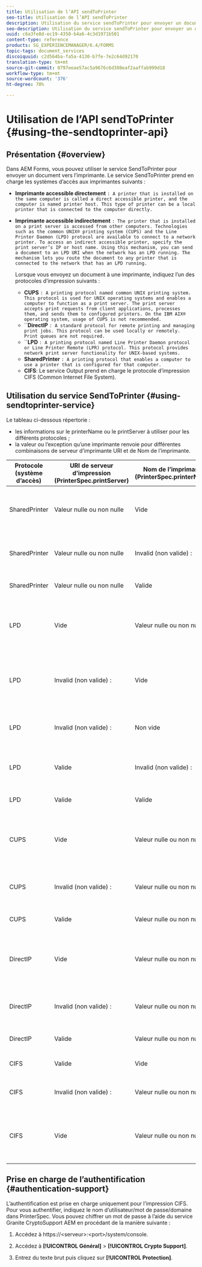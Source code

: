 ```yaml
---
title: Utilisation de l’API sendToPrinter
seo-title: Utilisation de l’API sendToPrinter
description: Utilisation du service sendToPrinter pour envoyer un document vers l’imprimante.
seo-description: Utilisation du service sendToPrinter pour envoyer un document vers l’imprimante.
uuid: c6a3fe8d-ec19-4350-b4a6-4c3d1971b501
content-type: reference
products: SG_EXPERIENCEMANAGER/6.4/FORMS
topic-tags: document_services
discoiquuid: c2d564ba-fa5a-4130-b7fe-7e2c64d92170
translation-type: tm+mt
source-git-commit: 0797eeae57ac5a9676c6d308eaf2aaffab999d18
workflow-type: tm+mt
source-wordcount: '376'
ht-degree: 70%

---
```



# Utilisation de l’API sendToPrinter {#using-the-sendtoprinter-api}

## Présentation {#overview}

Dans AEM Forms, vous pouvez utiliser le service SendToPrinter pour envoyer un document vers l’imprimante. Le service SendToPrinter prend en charge les systèmes d’accès aux imprimantes suivants :

* **Imprimante accessible directement** `: A printer that is installed on the same computer is called a direct accessible printer, and the computer is named printer host. This type of printer can be a local printer that is connected to the computer directly.`

* **Imprimante accessible indirectement** `: The printer that is installed on a print server is accessed from other computers. Technologies such as the common UNIX® printing system (CUPS) and the Line Printer Daemon (LPD) protocol are available to connect to a network printer. To access an indirect accessible printer, specify the print server’s IP or host name. Using this mechanism, you can send a document to an LPD URI when the network has an LPD running. The mechanism lets you route the document to any printer that is connected to the network that has an LPD running.`

     Lorsque vous envoyez un document à une imprimante, indiquez l’un des protocoles d’impression suivants : 

   * **CUPS** `: A printing protocol named common UNIX printing system. This protocol is used for UNIX operating systems and enables a computer to function as a print server. The print server accepts print requests from client applications, processes them, and sends them to configured printers. On the IBM AIX® operating system, usage of CUPS is not recommended.`
   * ``**DirectIP** `: A standard protocol for remote printing and managing print jobs. This protocol can be used locally or remotely. Print queues are not required.`
   * ``**LPD** `: A printing protocol named Line Printer Daemon protocol or Line Printer Remote (LPR) protocol. This protocol provides network print server functionality for UNIX-based systems.`
   * **SharedPrinter** `: A printing protocol that enables a computer to use a printer that is configured for that computer.`
   * **CIFS**: Le service Output prend en charge le protocole d’impression CIFS (Common Internet File System).

## Utilisation du service SendToPrinter {#using-sendtoprinter-service}

Le tableau ci-dessous répertorie :

* les informations sur le printerName ou le printServer à utiliser pour les différents protocoles ;
* la valeur ou l’exception qu’une imprimante renvoie pour différentes combinaisons de serveur d’imprimante URI et de Nom de l’imprimante.

| Protocole (système d’accès) | URI de serveur d’impression (PrinterSpec.printServer) | Nom de l’imprimante (PrinterSpec.printerName) | Résultat |
|--- |--- |--- |--- |
| SharedPrinter | Valeur nulle ou non nulle | Vide | Exception : L&#39;argument requis sPrinterName ne peut pas être vide. |
| SharedPrinter | Valeur nulle ou non nulle | Invalid (non valide) : | Une exception indique que l’imprimante est introuvable. |
| SharedPrinter | Valeur nulle ou non nulle | Valide | Tâche d’impression réussie. |
| LPD | Vide | Valeur nulle ou non nulle | une exception indiquant que l’argument requis sPrintServerUri ne peut pas être vide. |
| LPD | Invalid (non valide) : | Vide | une exception indiquant que l’argument requis sPrinterName ne peut pas être vide. |
| LPD | Invalid (non valide) : | Non vide | exception indiquant que sPrintServerUri est introuvable. |
| LPD | Valide | Invalid (non valide) : | une exception indiquant que l’imprimante est introuvable. |
| LPD | Valide | Valide | Tâche d’impression réussie. |
| CUPS | Vide | Valeur nulle ou non nulle | une exception indiquant que l’argument requis sPrintServerUri ne peut pas être vide. |
| CUPS | Invalid (non valide) : | Valeur nulle ou non nulle | une exception indiquant que l’imprimante est introuvable. |
| CUPS | Valide | Valeur nulle ou non nulle | Tâche d’impression réussie. |
| DirectIP | Vide | Valeur nulle ou non nulle | une exception indiquant que l’argument requis sPrintServerUri ne peut pas être vide. |
| DirectIP | Invalid (non valide) : | Valeur nulle ou non nulle | une exception indiquant que l’imprimante est introuvable. |
| DirectIP | Valide | Valeur nulle ou non nulle | Tâche d’impression réussie. |
| CIFS | Valide | Vide | Tâche d’impression réussie. |
| CIFS | Invalid (non valide) : | Valeur nulle ou non nulle | une erreur inconnue lors de l’impression par CIFS. |
| CIFS | Vide | Valeur nulle ou non nulle | une exception indiquant que l’argument requis sPrintServerUri ne peut pas être vide. |

## Prise en charge de l’authentification {#authentication-support}

L’authentification est prise en charge uniquement pour l’impression CIFS. Pour vous authentifier, indiquez le nom d’utilisateur/mot de passe/domaine dans PrinterSpec. Vous pouvez chiffrer un mot de passe à l’aide du service Granite CryptoSupport AEM en procédant de la manière suivante :

1. Accédez à https://&lt;serveur>:&lt;port>/system/console.

1. Accédez à **[!UICONTROL Général]** > **[!UICONTROL Crypto Support]**.

1. Entrez du texte brut puis cliquez sur **[!UICONTROL Protection]**.

